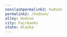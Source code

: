 ```yaml
---
﻿nonslashpermalink2: hudson
permalink2: /hudson/
alley: Hudson
city: Fairbanks
state: Alaska
---
```

